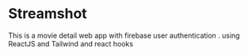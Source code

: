 # Streamshot
This is a movie detail web app with firebase user authentication . using ReactJS and Tailwind and react hooks
